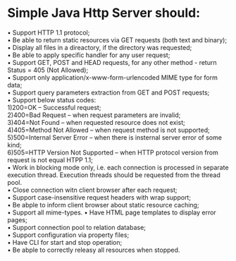 # Simple Java Http Server should:
• Support HTTP 1.1 protocol; <br/>
• Be able to return static resources via GET requests (both text and binary); <br/>
• Display all files in a direactory, if the directory was requested; <br/>
• Be able to apply specific handler for any user request; <br/>
• Support GET, POST and HEAD requests, for any other method - return Status = 405 (Not Allowed); <br/>
• Support only application/x-www-form-urlencoded MIME type for form data; <br/>
• Support query parameters extraction from GET and POST requests; <br/>
• Support below status codes: <br/>
1)200=OK – Successful request; <br/>
2)400=Bad Request – when request parameters are invalid; <br/>
3)404=Not Found – when requested resource does not exist; <br/>
4)405=Method Not Allowed – when request method is not supported; <br/>
5)500=Internal Server Error – when there is insternal server error of some kind; <br/>
6)505=HTTP Version Not Supported – when HTTP protocol version from request is not equal HTPP 1.1; <br/>
• Work in blocking mode only, i.e. each connection is processed in separate execution thread. Execution threads should be requested from the thread pool. <br/>
• Close connection witn client browser after each request; <br/>
• Support case-insensitive request headers with wrap support; <br/>
• Be abple to inform client browser about static resource caching; <br/>
• Support all mime-types.
• Have HTML page templates to display error pages; <br/>
• Support connection pool to relation database; <br/>
• Support configuration via property files; <br/>
• Have CLI for start and stop operation; <br/>
• Be abple to correctly releasy all resources when stopped. <br/>

